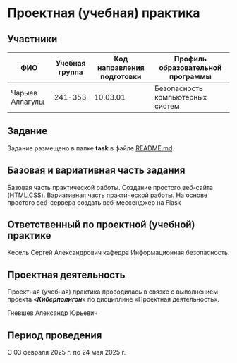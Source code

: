 
# Проектная (учебная) практика

## Участники

| ФИО | Учебная группа | Код направления подготовки | Профиль образовательной программы |
|-|-|-|-|
| Чарыев Аллагулы  |241-353|10.03.01|Безопасность компьютерных систем|

## Задание

Задание размещено в папке **task** в файле [README.md](task/README.md).

## Базовая и вариативная часть задания

Базовая часть практической работы. Создание простого веб-сайта (HTML,CSS).
Вариативная часть практической работы. На основе простого веб-сервера создать веб-мессенджер на Flask

## Ответственный по проектной (учебной) практике

Кесель Сергей Александрович  кафедра Информационная безопасность.

## Проектная деятельность

Проектная (учебная) практика проводилась в связке с выполнением проекта «***Киберполигон***» по дисциплине «Проектная деятельность».

Гневшев Александр Юрьевич

## Период проведения

С 03 февраля 2025 г. по 24 мая 2025 г.
